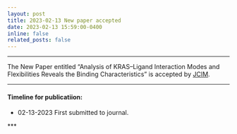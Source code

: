 ```yaml
---
layout: post
title: 2023-02-13 New paper accepted
date: 2023-02-13 15:59:00-0400
inline: false
related_posts: false
---
```

__________________________________________________________________________________
The New Paper entitled “Analysis of KRAS–Ligand Interaction Modes and Flexibilities Reveals the Binding Characteristics” is accepted by [JCIM](https://pubs.acs.org/doi/full/10.1021/acs.jcim.3c00097).

***

#### Timeline for publicatiion:

<ul>
    <li>02-13-2023 First submitted to journal.</li>
</ul>
***
